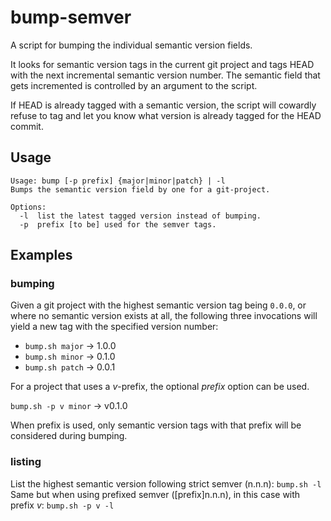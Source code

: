 # bump-semver
A script for bumping the individual semantic version fields.

It looks for semantic version tags in the current git project and tags HEAD with the next incremental semantic version number. The semantic field that gets incremented is controlled by an argument to the script.

If HEAD is already tagged with a semantic version, the script will cowardly refuse to tag and let you know what version is already tagged for the HEAD commit.

## Usage
```
Usage: bump [-p prefix] {major|minor|patch} | -l
Bumps the semantic version field by one for a git-project.

Options:
  -l  list the latest tagged version instead of bumping.
  -p  prefix [to be] used for the semver tags.
```

## Examples
### bumping
Given a git project with the highest semantic version tag being `0.0.0`, or where no semantic version exists at all, the following three invocations will yield a new tag with the specified version number:

* `bump.sh major` -> 1.0.0
* `bump.sh minor` -> 0.1.0
* `bump.sh patch` -> 0.0.1

For a project that uses a _v_-prefix, the optional _prefix_ option can be used.

`bump.sh -p v minor` -> v0.1.0

When prefix is used, only semantic version tags with that prefix will be considered during bumping.
### listing
List the highest semantic version following strict semver (n.n.n): `bump.sh -l`  
Same but when using prefixed semver ([prefix]n.n.n), in this case with prefix _v_: `bump.sh -p v -l`
